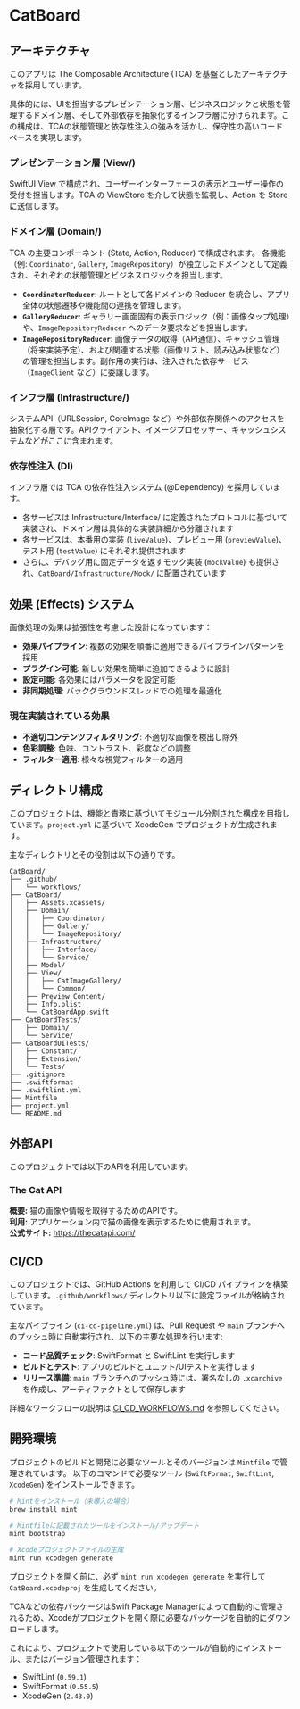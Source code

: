 # CatBoard

## アーキテクチャ

このアプリは The Composable Architecture (TCA) を基盤としたアーキテクチャを採用しています。

具体的には、UIを担当するプレゼンテーション層、ビジネスロジックと状態を管理するドメイン層、そして外部依存を抽象化するインフラ層に分けられます。この構成は、TCAの状態管理と依存性注入の強みを活かし、保守性の高いコードベースを実現します。

### プレゼンテーション層 (View/)

SwiftUI View で構成され、ユーザーインターフェースの表示とユーザー操作の受付を担当します。TCA の ViewStore を介して状態を監視し、Action を Store に送信します。

### ドメイン層 (Domain/)

TCA の主要コンポーネント (State, Action, Reducer) で構成されます。
各機能（例: `Coordinator`, `Gallery`, `ImageRepository`）が独立したドメインとして定義され、それぞれの状態管理とビジネスロジックを担当します。

- **`CoordinatorReducer`**: ルートとして各ドメインの Reducer を統合し、アプリ全体の状態遷移や機能間の連携を管理します。
- **`GalleryReducer`**: ギャラリー画面固有の表示ロジック（例：画像タップ処理）や、`ImageRepositoryReducer` へのデータ要求などを担当します。
- **`ImageRepositoryReducer`**: 画像データの取得（API通信）、キャッシュ管理（将来実装予定）、および関連する状態（画像リスト、読み込み状態など）の管理を担当します。副作用の実行は、注入された依存サービス（`ImageClient` など）に委譲します。

### インフラ層 (Infrastructure/)

システムAPI（URLSession, CoreImage など）や外部依存関係へのアクセスを抽象化する層です。APIクライアント、イメージプロセッサー、キャッシュシステムなどがここに含まれます。

### 依存性注入 (DI)

インフラ層では TCA の依存性注入システム (@Dependency) を採用しています。

- 各サービスは Infrastructure/Interface/ に定義されたプロトコルに基づいて実装され、ドメイン層は具体的な実装詳細から分離されます
- 各サービスは、本番用の実装 (`liveValue`)、プレビュー用 (`previewValue`)、テスト用 (`testValue`) にそれぞれ提供されます
- さらに、デバッグ用に固定データを返すモック実装 (`mockValue`) も提供され、`CatBoard/Infrastructure/Mock/` に配置されています

## 効果 (Effects) システム

画像処理の効果は拡張性を考慮した設計になっています：

- **効果パイプライン**: 複数の効果を順番に適用できるパイプラインパターンを採用
- **プラグイン可能**: 新しい効果を簡単に追加できるように設計
- **設定可能**: 各効果にはパラメータを設定可能
- **非同期処理**: バックグラウンドスレッドでの処理を最適化

### 現在実装されている効果

- **不適切コンテンツフィルタリング**: 不適切な画像を検出し除外
- **色彩調整**: 色味、コントラスト、彩度などの調整
- **フィルター適用**: 様々な視覚フィルターの適用

## ディレクトリ構成

このプロジェクトは、機能と責務に基づいてモジュール分割された構成を目指しています。`project.yml` に基づいて XcodeGen でプロジェクトが生成されます。

主なディレクトリとその役割は以下の通りです。

```
CatBoard/
├── .github/
│   └── workflows/
├── CatBoard/
│   ├── Assets.xcassets/
│   ├── Domain/
│   │   ├── Coordinator/
│   │   ├── Gallery/
│   │   └── ImageRepository/
│   ├── Infrastructure/
│   │   ├── Interface/
│   │   └── Service/
│   ├── Model/
│   ├── View/
│   │   ├── CatImageGallery/
│   │   └── Common/
│   ├── Preview Content/
│   ├── Info.plist
│   └── CatBoardApp.swift
├── CatBoardTests/
│   ├── Domain/
│   └── Service/
├── CatBoardUITests/
│   ├── Constant/
│   ├── Extension/
│   └── Tests/
├── .gitignore
├── .swiftformat
├── .swiftlint.yml
├── Mintfile
├── project.yml
└── README.md
```


## 外部API

このプロジェクトでは以下のAPIを利用しています。

### The Cat API

**概要:** 猫の画像や情報を取得するためのAPIです。<br>
**利用:** アプリケーション内で猫の画像を表示するために使用されます。<br>
**公式サイト:** https://thecatapi.com/

## CI/CD

このプロジェクトでは、GitHub Actions を利用して CI/CD パイプラインを構築しています。`.github/workflows/` ディレクトリ以下に設定ファイルが格納されています。

主なパイプライン (`ci-cd-pipeline.yml`) は、Pull Request や `main` ブランチへのプッシュ時に自動実行され、以下の主要な処理を行います:
- **コード品質チェック**: SwiftFormat と SwiftLint を実行します
- **ビルドとテスト**: アプリのビルドとユニット/UIテストを実行します
- **リリース準備**: `main` ブランチへのプッシュ時には、署名なしの `.xcarchive` を作成し、アーティファクトとして保存します

詳細なワークフローの説明は [CI_CD_WORKFLOWS.md](./.github/CI_CD_WORKFLOWS.md) を参照してください。

## 開発環境

プロジェクトのビルドと開発に必要なツールとそのバージョンは `Mintfile` で管理されています。
以下のコマンドで必要なツール (`SwiftFormat`, `SwiftLint`, `XcodeGen`) をインストールできます。

```bash
# Mintをインストール（未導入の場合）
brew install mint

# Mintfileに記載されたツールをインストール/アップデート
mint bootstrap

# Xcodeプロジェクトファイルの生成
mint run xcodegen generate
```

プロジェクトを開く前に、必ず `mint run xcodegen generate` を実行して `CatBoard.xcodeproj` を生成してください。

TCAなどの依存パッケージはSwift Package Managerによって自動的に管理されるため、Xcodeがプロジェクトを開く際に必要なパッケージを自動的にダウンロードします。

これにより、プロジェクトで使用している以下のツールが自動的にインストール、またはバージョン管理されます：
- SwiftLint (`0.59.1`)
- SwiftFormat (`0.55.5`)
- XcodeGen (`2.43.0`)
